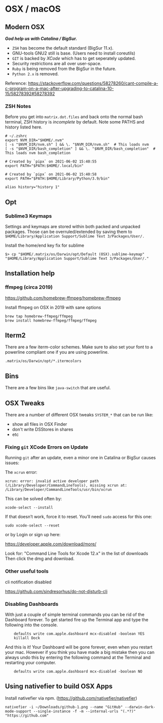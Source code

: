 # OSX / macOS

## Modern OSX

***God help us with Catalina / BigSur.***

* `ZSH` has become the default standard (BigSur 11.x).
* GNU-tools GNU2 still is base. (Users need to install coreutils)
* `GIT` is backed by *XCode* which has to get seperately updated.
* Security restrictions are all over user-space.
* `Ruby` is being removed from the BigSur in the future.
* `Python 2.x` is removed.

Reference: https://stackoverflow.com/questions/58278260/cant-compile-a-c-program-on-a-mac-after-upgrading-to-catalina-10-15/58278392#58278392

### ZSH Notes

Before you get into `matrix.dot.files` and back onto the normal bash terminal, ZSH history is *incomplete* by default. Note some PATHS and history listed here.

```shell
# ~/.zshrc
export NVM_DIR="$HOME/.nvm"
[ -s "$NVM_DIR/nvm.sh" ] && \. "$NVM_DIR/nvm.sh"  # This loads nvm
[ -s "$NVM_DIR/bash_completion" ] && \. "$NVM_DIR/bash_completion"  # This loads nvm bash_completion

# Created by `pipx` on 2021-06-02 15:40:55
export PATH="$PATH:$HOME/.local/bin"

# Created by `pipx` on 2021-06-02 15:40:58
export PATH="$PATH:$HOME/Library/Python/3.9/bin"

alias history="history 1"
```

## Opt

### Sublime3 Keymaps

Settings and keymaps are stored within both packed and unpacked packages. Those can be overruled/extended by saving them to `$HOME/Library/Application Support/Sublime Text 3/Packages/User/.`

Install the home/end key fix for sublime

```shell
$> cp "$HOME/.matrix/os/Darwin/opt/Default (OSX).sublime-keymap" "$HOME/Library/Application Support/Sublime Text 3/Packages/User/."
```

## Installation help

### ffmpeg (circa 2019)

https://github.com/homebrew-ffmpeg/homebrew-ffmpeg

Install ffmpeg on OSX in 2019 with sane options

```shell
brew tap homebrew-ffmpeg/ffmpeg
brew install homebrew-ffmpeg/ffmpeg/ffmpeg
```

## Iterm2

There are a few iterm-color schemes. Make sure to also set your font to a powerline compliant one if you are using powerline.

`.matrix/os/Darwin/opt/*.itermcolors`

## Bins

There are a few bins like `java-switch` that are useful.

## OSX Tweaks

There are a number of different OSX tweaks `SYSTEM_*` that can be run like:

* show all files in OSX Finder
* don't write DSStores in shares
* etc

### Fixing `git` XCode Errors on Update

Running `git` after an update, even a minor one in Catalina or BigSur causes issues:

The `xcrun` error:

```shell
xcrun: error: invalid active developer path (/Library/Developer/CommandLineTools), missing xcrun at: /Library/Developer/CommandLineTools/usr/bin/xcrun
```

This can be solved often by:

`xcode-select --install`

If that doesn’t work, force it to reset. You’ll need `sudo` access for this one:

`sudo xcode-select --reset`

or by Login or sign up here:

https://developer.apple.com/download/more/

Look for: "Command Line Tools for Xcode 12.x" in the list of downloads Then click the dmg and download.

### Other useful tools

cli notification disabled  

https://github.com/sindresorhus/do-not-disturb-cli

### Disabling Dashboards

With just a couple of simple terminal commands you can be rid of the Dashboard forever. To get started fire up the Terminal app and type the following into the console.

```shell
    defaults write com.apple.dashboard mcx-disabled -boolean YES
    killall Dock
```

And this is it! Your Dashboard will be gone forever, even when you restart your mac. However if you think you have made a big mistake then you can always undo this by entering the following command at the Terminal and restarting your computer.

```shell
    defaults write com.apple.dashboard mcx-disabled -boolean NO
```


## Using nativefier to build OSX Apps

Install nativefier via npm. (https://github.com/nativefier/nativefier)

`nativefier -i ~/Downloads/github-1.png --name "GitHub" --darwin-dark-mode-support --single-instance -f -m --internal-urls "(.*?)" "https://github.com"`
